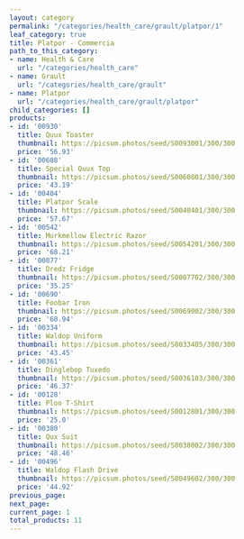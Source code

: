 ```yaml
---
layout: category
permalink: "/categories/health_care/grault/platpor/1"
leaf_category: true
title: Platpor - Commercia
path_to_this_category:
- name: Health & Care
  url: "/categories/health_care"
- name: Grault
  url: "/categories/health_care/grault"
- name: Platpor
  url: "/categories/health_care/grault/platpor"
child_categories: []
products:
- id: '00930'
  title: Quux Toaster
  thumbnail: https://picsum.photos/seed/S0093001/300/300
  price: '56.93'
- id: '00608'
  title: Special Quux Top
  thumbnail: https://picsum.photos/seed/S0060801/300/300
  price: '43.19'
- id: '00404'
  title: Platpor Scale
  thumbnail: https://picsum.photos/seed/S0040401/300/300
  price: '57.67'
- id: '00542'
  title: Murkmellow Electric Razor
  thumbnail: https://picsum.photos/seed/S0054201/300/300
  price: '68.21'
- id: '00077'
  title: Dredz Fridge
  thumbnail: https://picsum.photos/seed/S0007702/300/300
  price: '35.25'
- id: '00690'
  title: Foobar Iron
  thumbnail: https://picsum.photos/seed/S0069002/300/300
  price: '60.94'
- id: '00334'
  title: Waldop Uniform
  thumbnail: https://picsum.photos/seed/S0033405/300/300
  price: '43.45'
- id: '00361'
  title: Dinglebop Tuxedo
  thumbnail: https://picsum.photos/seed/S0036103/300/300
  price: '46.37'
- id: '00128'
  title: Ploo T-Shirt
  thumbnail: https://picsum.photos/seed/S0012801/300/300
  price: '25.0'
- id: '00380'
  title: Qux Suit
  thumbnail: https://picsum.photos/seed/S0038002/300/300
  price: '48.46'
- id: '00496'
  title: Waldop Flash Drive
  thumbnail: https://picsum.photos/seed/S0049602/300/300
  price: '44.92'
previous_page: 
next_page: 
current_page: 1
total_products: 11
---
```

